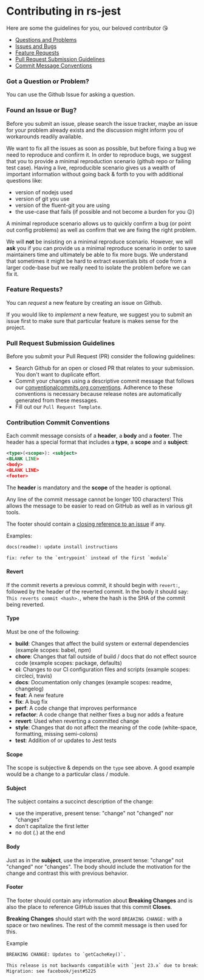 # Contributing in rs-jest

Here are some the guidelines for you, our beloved contributor 😘

- [Questions and Problems](#question)
- [Issues and Bugs](#issue)
- [Feature Requests](#feature)
- [Pull Request Submission Guidelines](#submit-pr)
- [Commit Message Conventions](#commit)

### <a name="question"></a> Got a Question or Problem?

You can use the Github Issue for asking a question.

### <a name="issue"></a> Found an Issue or Bug?

Before you submit an issue, please search the issue tracker, maybe an issue for your problem already exists and the discussion might inform you of workarounds readily available.

We want to fix all the issues as soon as possible, but before fixing a bug we need to reproduce and confirm it. In order to reproduce bugs, we suggest that you to provide a minimal reproduction scenario (github repo or failing test case). Having a live, reproducible scenario gives us a wealth of important information without going back & forth to you with additional questions like:

- version of nodejs used
- version of git you use
- version of the fluent-git you are using
- the use-case that fails (if possible and not become a burden for you 😉)

A minimal reproduce scenario allows us to quickly confirm a bug (or point out config problems) as well as confirm that we are fixing the right problem.

We will **not** be insisting on a minimal reproduce scenario. However, we will **ask** you if you can provide us a minimal reproduce scenario in order to save maintainers time and ultimately be able to fix more bugs. We understand that sometimes it might be hard to extract essentials bits of code from a larger code-base but we really need to isolate the problem before we can fix it.

### <a name="feature"></a> Feature Requests?

You can _request_ a new feature by creating an issue on Github.

If you would like to _implement_ a new feature, we suggest you to submit an issue first to make sure that particular feature is makes sense for the project.

### <a name="submit-pr"></a> Pull Request Submission Guidelines

Before you submit your Pull Request (PR) consider the following guidelines:

- Search Github for an open or closed PR that relates to your submission. You don't want to duplicate effort.
- Commit your changes using a descriptive commit message that follows our [conventionalcommits.org conventions](#commit). Adherence to these conventions is necessary because release notes are automatically generated from these messages.
- Fill out our `Pull Request Template`.

### <a name="commit"></a> Contribution Commit Conventions

Each commit message consists of a **header**, a **body** and a **footer**. The header has a special
format that includes a **type**, a **scope** and a **subject**:

```xml
<type>(<scope>): <subject>
<BLANK LINE>
<body>
<BLANK LINE>
<footer>
```

The **header** is mandatory and the **scope** of the header is optional.

Any line of the commit message cannot be longer 100 characters! This allows the message to be easier
to read on GitHub as well as in various git tools.

The footer should contain a [closing reference to an issue](https://help.github.com/articles/closing-issues-via-commit-messages/) if any.

Examples:

```txt
docs(readme): update install instructions
```

```txt
fix: refer to the `entrypoint` instead of the first `module`
```

#### Revert

If the commit reverts a previous commit, it should begin with `revert:`, followed by the header of the reverted commit.
In the body it should say: `This reverts commit <hash>.`, where the hash is the SHA of the commit being reverted.

#### Type

Must be one of the following:

- **build**: Changes that affect the build system or external dependencies (example scopes: babel, npm)
- **chore**: Changes that fall outside of build / docs that do not effect source code (example scopes: package, defaults)
- **ci**: Changes to our CI configuration files and scripts (example scopes: circleci, travis)
- **docs**: Documentation only changes (example scopes: readme, changelog)
- **feat**: A new feature
- **fix**: A bug fix
- **perf**: A code change that improves performance
- **refactor**: A code change that neither fixes a bug nor adds a feature
- **revert**: Used when reverting a committed change
- **style**: Changes that do not affect the meaning of the code (white-space, formatting, missing semi-colons)
- **test**: Addition of or updates to Jest tests

#### Scope

The scope is subjective & depends on the `type` see above. A good example would be a change to a particular class / module.

#### Subject

The subject contains a succinct description of the change:

- use the imperative, present tense: "change" not "changed" nor "changes"
- don't capitalize the first letter
- no dot (.) at the end

#### Body

Just as in the **subject**, use the imperative, present tense: "change" not "changed" nor "changes".
The body should include the motivation for the change and contrast this with previous behavior.

#### Footer

The footer should contain any information about **Breaking Changes** and is also the place to
reference GitHub issues that this commit **Closes**.

**Breaking Changes** should start with the word `BREAKING CHANGE:` with a space or two newlines. The rest of the commit message is then used for this.

Example

```txt
BREAKING CHANGE: Updates to `getCacheKey()`.

This release is not backwards compatible with `jest 23.x` due to breaking changes in facebook/jest#4764
Migration: see facebook/jest#5225
```
